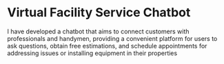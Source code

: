 
# Virtual Facility Service Chatbot 

I have developed a chatbot that aims to connect customers with professionals and handymen, providing a convenient platform for users to ask questions, obtain free estimations, and schedule appointments for addressing issues or installing equipment in their properties


